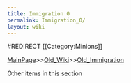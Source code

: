```yaml
---
title: Immigration 0
permalink: Immigration_0/
layout: wiki
---
```

#REDIRECT [[Category:Minions]]

[MainPage](/keeperrl_wiki/ "wikilink")>>[Old_Wiki](/keeperrl_wiki/Old_Wiki "wikilink")>>[Old_Immigration](/keeperrl_wiki/Old_Immigration "wikilink")

Other items in this section
